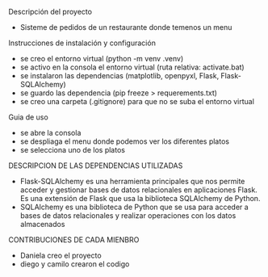 Descripción del proyecto
- Sisteme de pedidos de un restaurante donde temenos un menu 

Instrucciones de instalación y configuración
- se creo el entorno virtual (python -m venv .venv)
- se activo en la consola el entorno virtual (ruta relativa: activate.bat)
- se instalaron las dependencias (matplotlib, openpyxl, Flask, Flask-SQLAlchemy)
- se guardo las dependencia (pip freeze > requerements.txt)
- se creo una carpeta (.gitignore) para que no se suba el entorno virtual 

Guia de uso
- se abre la consola
- se despliaga el menu donde podemos ver los diferentes platos 
- se selecciona uno de los platos 

DESCRIPCION DE LAS DEPENDENCIAS UTILIZADAS
- Flask-SQLAlchemy es una herramienta principales  que nos permite acceder y gestionar bases de datos relacionales en aplicaciones Flask. Es una extensión de Flask que usa la biblioteca SQLAlchemy de Python. 
- SQLAlchemy es una biblioteca de Python que se usa para acceder a bases de datos relacionales y realizar operaciones con los datos almacenados

CONTRIBUCIONES DE CADA MIENBRO
- Daniela creo el proyecto 
- diego y camilo crearon el codigo